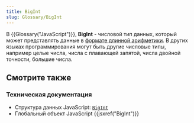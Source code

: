 ```yaml
---
title: BigInt
slug: Glossary/BigInt
---
```


В {{Glossary("JavaScript")}}, **BigInt** - числовой тип данных, который может представлять данные в [формате длинной арифметики](https://en.wikipedia.org/wiki/Arbitrary-precision_arithmetic). В других языках программирования могут быть другие числовые типы, например целые числа, числа с плавающей запятой, числа двойной точности, большие числа.

## Смотрите также

### Техническая документация

- Структура данных JavaScript: [`BigInt`](/ru/docs/Web/JavaScript/Data_structures#BigInt_type)
- Глобальный объект JavaScript {{jsxref("BigInt")}}
